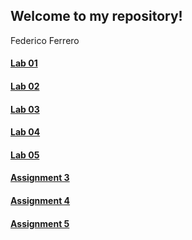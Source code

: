 ## Welcome to my repository!
Federico Ferrero

#### [Lab 01](Lab01.html)
#### [Lab 02](Lab02.html)
#### [Lab 03](Lab03.html)
#### [Lab 04](Lab04.html)
#### [Lab 05](Lab05.html)
#### [Assignment 3](Assignment_3.html)
#### [Assignment 4](Assignment_4.html)
#### [Assignment 5](Assignment_5.html)



